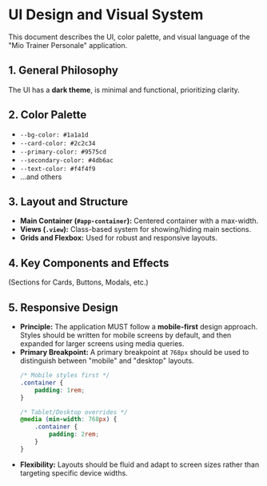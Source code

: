 # UI Design and Visual System

This document describes the UI, color palette, and visual language of the "Mio Trainer Personale" application.

## 1. General Philosophy

The UI has a **dark theme**, is minimal and functional, prioritizing clarity.

## 2. Color Palette

* `--bg-color: #1a1a1d`
* `--card-color: #2c2c34`
* `--primary-color: #9575cd`
* `--secondary-color: #4db6ac`
* `--text-color: #f4f4f9`
* ...and others

## 3. Layout and Structure

* **Main Container (`#app-container`):** Centered container with a max-width.
* **Views (`.view`):** Class-based system for showing/hiding main sections.
* **Grids and Flexbox:** Used for robust and responsive layouts.

## 4. Key Components and Effects

(Sections for Cards, Buttons, Modals, etc.)

## 5. Responsive Design

-   **Principle:** The application MUST follow a **mobile-first** design approach. Styles should be written for mobile screens by default, and then expanded for larger screens using media queries.
-   **Primary Breakpoint:** A primary breakpoint at `768px` should be used to distinguish between "mobile" and "desktop" layouts.
    ```css
    /* Mobile styles first */
    .container {
        padding: 1rem;
    }

    /* Tablet/Desktop overrides */
    @media (min-width: 768px) {
        .container {
            padding: 2rem;
        }
    }
    ```
-   **Flexibility:** Layouts should be fluid and adapt to screen sizes rather than targeting specific device widths.
